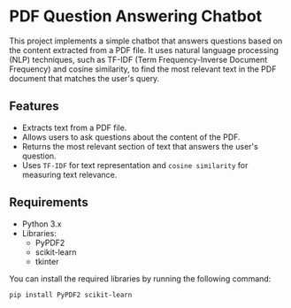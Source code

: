 # PDF Question Answering Chatbot

This project implements a simple chatbot that answers questions based on the content extracted from a PDF file. It uses natural language processing (NLP) techniques, such as TF-IDF (Term Frequency-Inverse Document Frequency) and cosine similarity, to find the most relevant text in the PDF document that matches the user's query.

## Features

- Extracts text from a PDF file.
- Allows users to ask questions about the content of the PDF.
- Returns the most relevant section of text that answers the user's question.
- Uses `TF-IDF` for text representation and `cosine similarity` for measuring text relevance.

## Requirements

- Python 3.x
- Libraries:
  - PyPDF2
  - scikit-learn
  - tkinter

You can install the required libraries by running the following command:

```bash
pip install PyPDF2 scikit-learn
